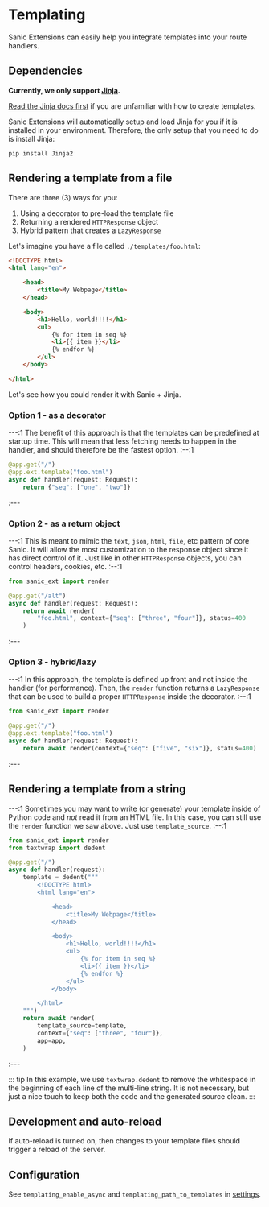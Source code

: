 # Templating

Sanic Extensions can easily help you integrate templates into your route handlers. 


## Dependencies

**Currently, we only support [Jinja](https://github.com/pallets/jinja/).**

[Read the Jinja docs first](https://jinja.palletsprojects.com/en/3.1.x/) if you are unfamiliar with how to create templates.

Sanic Extensions will automatically setup and load Jinja for you if it is installed in your environment. Therefore, the only setup that you need to do is install Jinja:

```
pip install Jinja2
```

## Rendering a template from a file

There are three (3) ways for you:

1. Using a decorator to pre-load the template file
1. Returning a rendered `HTTPResponse` object
1. Hybrid pattern that creates a `LazyResponse`

Let's imagine you have a file called `./templates/foo.html`:

```html
<!DOCTYPE html>
<html lang="en">

    <head>
        <title>My Webpage</title>
    </head>

    <body>
        <h1>Hello, world!!!!</h1>
        <ul>
            {% for item in seq %}
            <li>{{ item }}</li>
            {% endfor %}
        </ul>
    </body>

</html>
```

Let's see how you could render it with Sanic + Jinja.

### Option 1 - as a decorator

---:1
The benefit of this approach is that the templates can be predefined at startup time. This will mean that less fetching needs to happen in the handler, and should therefore be the fastest option.
:--:1
```python
@app.get("/")
@app.ext.template("foo.html")
async def handler(request: Request):
    return {"seq": ["one", "two"]}
```
:---

### Option 2 - as a return object

---:1
This is meant to mimic the `text`, `json`, `html`, `file`, etc pattern of core Sanic. It will allow the most customization to the response object since it has direct control of it. Just like in other `HTTPResponse` objects, you can control headers, cookies, etc.
:--:1
```python
from sanic_ext import render

@app.get("/alt")
async def handler(request: Request):
    return await render(
        "foo.html", context={"seq": ["three", "four"]}, status=400
    )
```
:---

### Option 3 - hybrid/lazy

---:1
In this approach, the template is defined up front and not inside the handler (for performance). Then, the `render` function returns a `LazyResponse` that can be used to build a proper `HTTPResponse` inside the decorator.
:--:1
```python
from sanic_ext import render

@app.get("/")
@app.ext.template("foo.html")
async def handler(request: Request):
    return await render(context={"seq": ["five", "six"]}, status=400)
```
:---

## Rendering a template from a string

---:1
Sometimes you may want to write (or generate) your template inside of Python code and _not_ read it from an HTML file. In this case, you can still use the `render` function we saw above. Just use `template_source`.
:--:1
```python
from sanic_ext import render
from textwrap import dedent

@app.get("/")
async def handler(request):
    template = dedent("""
        <!DOCTYPE html>
        <html lang="en">

            <head>
                <title>My Webpage</title>
            </head>

            <body>
                <h1>Hello, world!!!!</h1>
                <ul>
                    {% for item in seq %}
                    <li>{{ item }}</li>
                    {% endfor %}
                </ul>
            </body>

        </html>
    """)
    return await render(
        template_source=template,
        context={"seq": ["three", "four"]},
        app=app,
    )
```
:---

::: tip
In this example, we use `textwrap.dedent` to remove the whitespace in the beginning of each line of the multi-line string. It is not necessary, but just a nice touch to keep both the code and the generated source clean.
:::

## Development and auto-reload

If auto-reload is turned on, then changes to your template files should trigger a reload of the server.

## Configuration

See `templating_enable_async` and `templating_path_to_templates` in [settings](./configuration.md#settings).
